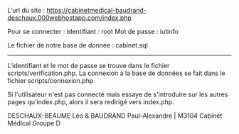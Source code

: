 L'url du site : https://cabinetmedical-baudrand-deschaux.000webhostapp.com/index.php

Pour se connecter :
	Identifiant : root
	Mot de passe : iutinfo

Le fichier de notre base de donnée :
cabinet.sql

----------------------

L'identifiant et le mot de passe se trouve dans le fichier scripts/verification.php.
La connexion à la base de données se fait dans le fichier scripts/connexion.php

Si l'utilisateur n'est pas connecté mais essaye de s'introduire sur les autres pages qu'index.php, alors il sera redirigé vers index.php.

DESCHAUX-BEAUME Léo & BAUDRAND Paul-Alexandre | M3104 Cabinet Médical  Groupe D 